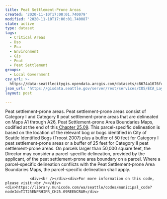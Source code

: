 ```yaml
---
title: Peat Settlement-Prone Areas
created: '2020-11-10T17:00:01.740079'
modified: '2020-11-10T17:00:01.740087'
state: active
type: dataset
tags:
  - Critical Areas
  - Dso
  - Eca
  - Environment
  - Gis
  - Peat
  - Peat Settlement
groups:
  - Local Government
csv_url: >-
  https://data-seattlecitygis.opendata.arcgis.com/datasets/c8674a1076f44307b191fbe3a123ae7e_8.csv?outSR=%7B%22latestWkid%22%3A2926%2C%22wkid%22%3A2926%7D
json_url: 'https://gisdata.seattle.gov/server/rest/services/COS/ECA_Layers/MapServer/8'
layout: post

---
```

Peat settlement-prone areas. Peat settlement-prone areas consist of Category I and
                  Category II peat settlement-prone areas that are delineated on Maps A1 through A26,
                  Peat Settlement-prone Area Boundaries Maps, codified at the end of this<a href='https://library.municode.com/wa/seattle/codes/municipal_code?nodeId=TIT25ENPRHIPR_CH25.09REENCRAR'><span></span> Chapter 25.09</a>. This parcel-specific delineation is based on the location of the relevant bog or
                  bogs identified in City of Seattle Identified Bogs (Troost 2007) plus a buffer of
                  50 feet for Category I peat settlement-prone areas or a buffer of 25 feet for Category
                  II peat settlement-prone areas. On parcels larger than 50,000 square feet, the Director
                  may consider a parcel-specific delineation, provided by the applicant, of the peat
                  settlement-prone area boundary on a parcel. Where a parcel-specific delineation conflicts
                  with the Peat Settlement-prone Area Boundaries Maps, the parcel-specific delineation
                  shall apply.
                  
               <div><br /></div><div>For more information on this code, please visit:<br /></div><div>https://library.municode.com/wa/seattle/codes/municipal_code?nodeId=TIT25ENPRHIPR_CH25.09REENCRAR</div>
